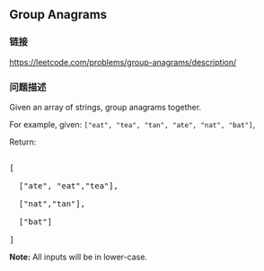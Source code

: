 ## Group Anagrams  
### 链接  
https://leetcode.com/problems/group-anagrams/description/  
### 问题描述
Given an array of strings, group anagrams together.


For example, given: `["eat", "tea", "tan", "ate", "nat", "bat"]`, <br>
Return:
<pre>
[
  ["ate", "eat","tea"],
  ["nat","tan"],
  ["bat"]
]</pre>

**Note:** All inputs will be in lower-case.
